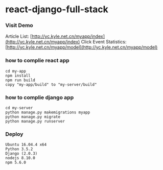 # react-django-full-stack

### Visit Demo
Article List: [http://yc.kyle.net.cn/myapp/index](http://yc.kyle.net.cn/myapp/index)
Click Event Statistics: [http://yc.kyle.net.cn/myapp/model](http://yc.kyle.net.cn/myapp/model)

### how to complie react app
```
cd my-app
npm install
npm run build
copy "my-app/build" to "my-server/build"
```

### how to complie django app
```
cd my-server
python manage.py makemigrations myapp
python manage.py migrate
python manage.py runserver
```

### Deploy
```
Ubuntu 16.04.4 x64
Python 3.5.2
Django (2.0.3)
nodejs 8.10.0
npm 5.6.0
```